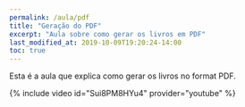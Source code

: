 ```yaml
---
permalink: /aula/pdf
title: "Geração do PDF"
excerpt: "Aula sobre como gerar os livros em PDF"
last_modified_at: 2019-10-09T19:20:24-14:00
toc: true
---
```


Esta é a aula que explica como gerar os livros no format PDF.

{% include video id="Sui8PM8HYu4" provider="youtube" %}